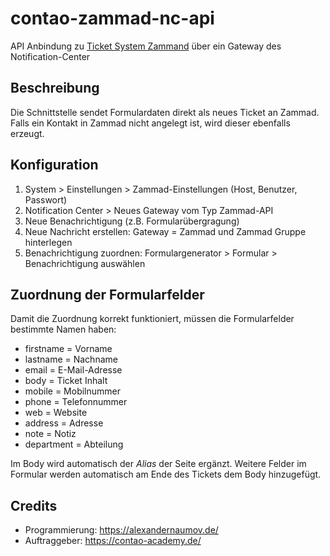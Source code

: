 # contao-zammad-nc-api
API Anbindung zu [Ticket System Zammand](https://zammad.com/) über ein Gateway des Notification-Center

## Beschreibung
Die Schnittstelle sendet Formulardaten direkt als neues Ticket an Zammad.
Falls ein Kontakt in Zammad nicht angelegt ist, wird dieser ebenfalls erzeugt.


## Konfiguration
1. System > Einstellungen > Zammad-Einstellungen (Host, Benutzer, Passwort)
2. Notification Center > Neues Gateway vom Typ Zammad-API
3. Neue Benachrichtigung (z.B. Formularübergragung)
4. Neue Nachricht erstellen: Gateway = Zammad und Zammad Gruppe hinterlegen
5. Benachrichtigung zuordnen: Formulargenerator > Formular > Benachrichtigung auswählen

## Zuordnung der Formularfelder
Damit die Zuordnung korrekt funktioniert, müssen die Formularfelder bestimmte Namen haben:
* firstname = Vorname
* lastname = Nachname
* email = E-Mail-Adresse
* body = Ticket Inhalt
* mobile = Mobilnummer
* phone = Telefonnummer
* web = Website
* address = Adresse
* note = Notiz
* department = Abteilung

Im Body wird automatisch der *Alias* der Seite ergänzt.
Weitere Felder im Formular werden automatisch am Ende des Tickets dem Body hinzugefügt.

## Credits
* Programmierung: https://alexandernaumov.de/
* Auftraggeber: https://contao-academy.de/
